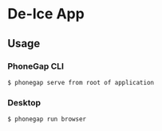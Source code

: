 # De-Ice App

## Usage

### PhoneGap CLI

    $ phonegap serve from root of application

### Desktop


    $ phonegap run browser

